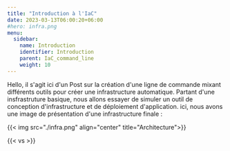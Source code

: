 ```yaml
---
title: "Introduction à l'IaC"
date: 2023-03-13T06:00:20+06:00
#hero: infra.png
menu:
  sidebar:
    name: Introduction
    identifier: Introduction
    parent: IaC_command_line
    weight: 10
---
```


Hello, il s'agit ici d'un Post sur la création d'une ligne de commande mixant différents outils pour créer une infrastructure automatique.
Partant d'une insfrastruture basique, nous allons essayer de simuler un outil de conception d'infrastructure et de déploiement d'application.
ici, nous avons une image de présentation d'une infrastructure finale :

{{< img src="./infra.png" align="center" title="Architecture">}}

{{< vs >}}